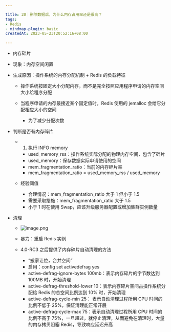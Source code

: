 ```yaml
---

title: 20｜删除数据后，为什么内存占用率还是很高？
tags:
- Redis
- mindmap-plugin: basic
createdAt: 2023-05-23T20:52:16+08:00

---
```


- 内存碎片

- 现象：内存空间闲置
- 生成原因：操作系统的内存分配机制 + Redis 的负载特征

  - 操作系统按固定大小分配内存，而不是完全按照应用程序申请的内存空间大小给程序分配
  - 当程序申请的内存最接近某个固定值时，Redis 使用的 jemalloc 会给它分配相应大小的空间

    - 为了减少分配次数

- 判断是否有内存碎片

  - 1. 执行 INFO memory

    - used_memory_rss：操作系统实际分配的物理内存空间，包含了碎片
    - used_memory：保存数据实际申请使用的空间
    - mem_fragmentation_ratio：当前的内存碎片率
    - mem_fragmentation_ratio = used_memory_rss / used_memory

  - 经验阈值

    - 合理情况：mem_fragmentation_ratio 大于 1 但小于 1.5
    - 需要采取措施：mem_fragmentation_ratio 大于 1.5
    - 小于 1 时在使用 Swap，应该升级服务器配置或增加集群实例数量

- 清理
  - ![image.png](https://cdn.jsdelivr.net/gh/11ze/static/images/redis-20-1.png)

  - 暴力：重启 Redis 实例
  - 4.0-RC3 之后提供了内存碎片自动清理的方法

    - “搬家让位，合并空间”
    - 启用：config set activedefrag yes
    - active-defrag-ignore-bytes 100mb：表示内存碎片的字节数达到 100MB 时，开始清理
    - active-defrag-threshold-lower 10：表示内存碎片空间占操作系统分配给 Redis 的总空间比例达到 10% 时，开始清理
    - active-defrag-cycle-min 25： 表示自动清理过程所用 CPU 时间的比例不低于 25%，保证清理能正常开展
    - active-defrag-cycle-max 75：表示自动清理过程所用 CPU 时间的比例不高于 75%，一旦超过，就停止清理，从而避免在清理时，大量的内存拷贝阻塞 Redis，导致响应延迟升高
